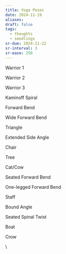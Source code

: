 ```yaml
---
title: Yoga Poses
date: 2024-11-19
aliases: 
draft: false
tags:
  - thoughts
  - seedlings
sr-due: 2024-11-22
sr-interval: 3
sr-ease: 250
---
```

Warrior 1

Warrior 2

Warrior 3

Kaminoff Spiral

Forward Bend

Wide Forward Bend

Triangle

Extended Side Angle

Chair

Tree

Cat/Cow

Seated Forward Bend

One-legged Forward Bend

Staff

Bound Angle

Seated Spinal Twist

Boat

Crow

\

